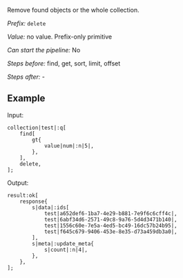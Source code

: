 Remove found objects or the whole collection.

*Prefix:* `delete`

*Value:* no value. Prefix-only primitive

*Can start the pipeline:* No

*Steps before:* find, get, sort, limit, offset

*Steps after:* -

## Example

Input:

<pre><code><span class="prefix_primitive">collection</span>|<span class="value_primitive">test</span>|:<span class="prefix_vector">q</span>[
	<span class="prefix_vector">find</span>[
		<span class="prefix_map">gt</span>{
			<span class="prefix_primitive">value</span>|<span class="value_primitive">num</span>|:<span class="prefix_number">n</span>|<span class="value_number">5</span>|,
		},
	],
	<span class="prefix_primitive">delete</span>,
];
</code></pre>

Output:

<pre><code><span class="prefix_primitive">result</span>:<span class="prefix_vector">ok</span>[
	<span class="prefix_map">response</span>{
		<span class="prefix_string">s</span>|<span class="value_string">data</span>|:<span class="prefix_vector">ids</span>[
			<span class="prefix_link">test</span>|<span class="value_link">a652def6-1ba7-4e29-b881-7e9f6c6cff4c</span>|,
			<span class="prefix_link">test</span>|<span class="value_link">6abf34d6-2571-49c8-9a76-5d4d3471b140</span>|,
			<span class="prefix_link">test</span>|<span class="value_link">1556c60e-7e5a-4ed5-bc49-16dc57b24b95</span>|,
			<span class="prefix_link">test</span>|<span class="value_link">f645c679-9406-453e-8e35-d73a459db3a0</span>|,
		],
		<span class="prefix_string">s</span>|<span class="value_string">meta</span>|:<span class="prefix_map">update_meta</span>{
			<span class="prefix_string">s</span>|<span class="value_string">count</span>|:<span class="prefix_number">n</span>|<span class="value_number">4</span>|,
		},
	},
];
</code></pre>